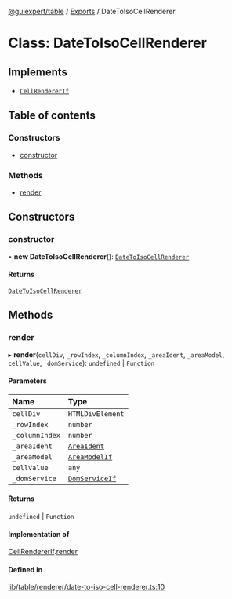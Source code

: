 [@guiexpert/table](../README.md) / [Exports](../modules.md) / DateToIsoCellRenderer

# Class: DateToIsoCellRenderer

## Implements

- [`CellRendererIf`](../interfaces/CellRendererIf.md)

## Table of contents

### Constructors

- [constructor](DateToIsoCellRenderer.md#constructor)

### Methods

- [render](DateToIsoCellRenderer.md#render)

## Constructors

### constructor

• **new DateToIsoCellRenderer**(): [`DateToIsoCellRenderer`](DateToIsoCellRenderer.md)

#### Returns

[`DateToIsoCellRenderer`](DateToIsoCellRenderer.md)

## Methods

### render

▸ **render**(`cellDiv`, `_rowIndex`, `_columnIndex`, `_areaIdent`, `_areaModel`, `cellValue`, `_domService`): `undefined` \| `Function`

#### Parameters

| Name | Type |
| :------ | :------ |
| `cellDiv` | `HTMLDivElement` |
| `_rowIndex` | `number` |
| `_columnIndex` | `number` |
| `_areaIdent` | [`AreaIdent`](../modules.md#areaident) |
| `_areaModel` | [`AreaModelIf`](../interfaces/AreaModelIf.md) |
| `cellValue` | `any` |
| `_domService` | [`DomServiceIf`](../interfaces/DomServiceIf.md) |

#### Returns

`undefined` \| `Function`

#### Implementation of

[CellRendererIf](../interfaces/CellRendererIf.md).[render](../interfaces/CellRendererIf.md#render)

#### Defined in

[lib/table/renderer/date-to-iso-cell-renderer.ts:10](https://github.com/guiexperttable/ge-table/blob/6aaca3c/libs/table/src/lib/table/renderer/date-to-iso-cell-renderer.ts#L10)
